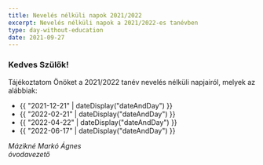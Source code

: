```yaml
---
title: Nevelés nélküli napok 2021/2022
excerpt: Nevelés nélküli napok a 2021/2022-es tanévben
type: day-without-education
date: 2021-09-27
---
```

### Kedves Szülők!

Tájékoztatom Önöket a 2021/2022 tanév nevelés nélküli napjairól, melyek az alábbiak:

<ul>
  <li>{{ "2021-12-21" | dateDisplay("dateAndDay") }}</li>
  <li>{{ "2022-02-21" | dateDisplay("dateAndDay") }}</li>
  <li>{{ "2022-04-22" | dateDisplay("dateAndDay") }}</li>
  <li>{{ "2022-06-17" | dateDisplay("dateAndDay") }}</li>
</ul>

*Mázikné Markó Ágnes*<br>
*óvodavezető*